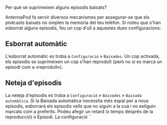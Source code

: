 Per què se suprimeixen alguns episodis baixats?

AntennaPod fa servir diversos mecanismes per assegurar-se que els pòdcasts baixats no omplen la memòria del teu telèfon. Si noteu que s'han esborrat alguns episodis, feu un cop d'ull a aquestes dues configuracions:

## Esborrat automàtic

L'esborrat automàtic es troba a `Configuració` » `Baixades`. Un cop activada, els episodis se suprimeixen un cop s'han reproduït (però no si es marca un episodi com a «reproduït»).

## Neteja d'episodis

La neteja d'episodis es troba a `Configuració` » `Baixades` » `Baixada automàtica`. Si la Baixada automàtica necessita més espai per a nous episodis, esborrarà els episodis vells que no siguin a la cua i no estiguin marcats com a preferits. Podeu afegir un retard (x temps després de la reproducció) o Episodi. La configuració ``
